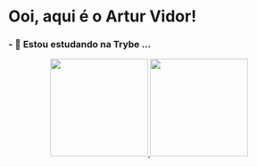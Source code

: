 <h1>Ooi, aqui é o Artur Vidor!</h1>

<h3>- 🌱 Estou estudando na Trybe ...</h3>

<div align="center">
  <a href="https://github.com/vidorartur">
  <img height="175em" src="https://github-readme-stats.vercel.app/api?username=vidorartur&theme=dark&show_icons=true"/>
  <img height="175em" src="https://github-readme-stats.vercel.app/api/top-langs/?username=vidorartur&layout=compact&langs_count=7&theme=dark"/>
</div>
